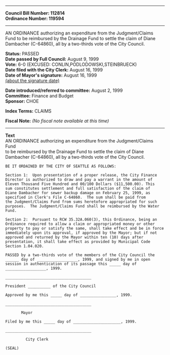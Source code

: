 * * * * *  
  
**Council Bill Number: [](#h0)[](#h2)112814**   
**Ordinance Number: 119594**  
  
* * * * *  
  
AN ORDINANCE authorizing an expenditure from the Judgment/Claims Fund to be reimbursed by the Drainage Fund to settle the claim of Diane Dambacher (C-64860), all by a two-thirds vote of the City Council.  
  
**Status:** PASSED   
**Date passed by Full Council:** August 9, 1999   
**Vote:** 6-0 (EXCUSED: CONLIN,PODLODOWSKI,STEINBRUECK)   
**Date filed with the City Clerk:** August 16, 1999   
**Date of Mayor's signature:** August 16, 1999   
[(about the signature date)](/~public/approvaldate.htm)   
  
  
**Date introduced/referred to committee:** August 2, 1999   
**Committee:** Finance and Budget   
**Sponsor:** CHOE   
  
**Index Terms:** CLAIMS  
  
**Fiscal Note:** *(No fiscal note available at this time)*  
  
* * * * *  
  
**Text**  
    AN ORDINANCE authorizing an expenditure from the Judgment/Claims Fund  
    to be reimbursed by the Drainage Fund to settle the claim of Diane  
    Dambacher (C-64860), all by a two-thirds vote of the City Council.  
  
    BE IT ORDAINED BY THE CITY OF SEATTLE AS FOLLOWS:  
  
    Section 1:  Upon presentation of a proper release, the City Finance  
    Director is authorized to draw and pay a warrant in the amount of   
    Eleven Thousand Five Hundred and 00/100 Dollars ($11,500.00). This  
    sum constitutes settlement and full satisfaction of the claim of   
    Diane Dambacher for sewer backup damage on February 25, 1999, as  
    specified in Clerk's File C-64860.  The sum shall be paid from  
    the Judgment/Claims Fund from sums heretofore appropriated for such  
    purposes.  The Judgment/Claims Fund shall be reimbursed by the Water  
    Fund.  
  
    Section 2:  Pursuant to RCW 35.32A.060(3), this Ordinance, being an  
    Ordinance required to allow a claim or appropriated money or other  
    property to pay or satisfy the same, shall take effect and be in force  
    immediately upon its approval, if approved by the Mayor; but if not  
    approved and returned by the Mayor within ten (10) days after  
    presentation, it shall take effect as provided by Municipal Code  
    Section 1.04.020.  
  
    PASSED by a two-thirds vote of the members of the City Council the  
    ______ day of __________________, 1999, and signed by me in open  
    session in authentication of its passage this _____ day of  
    __________________, 1999.  
  
    ______________________________________  
  
    President __________ of the City Council  
  
    Approved by me this _____ day of ________________, 1999.  
  
    ______________________________________  
  
           Mayor  
  
    Filed by me this _____ day of _____________________, 1999.  
  
    ______________________________________  
  
             City Clerk  
  
    (SEAL)  
